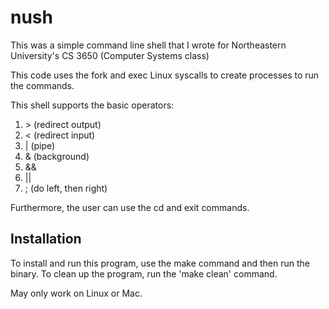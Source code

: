 # nush
This was a simple command line shell that I wrote for Northeastern University's CS 3650 (Computer Systems class)

This code uses the fork and exec Linux syscalls to create processes to run the commands.

This shell supports the basic operators:
1. \> (redirect output)
2. < (redirect input)
3. | (pipe)
4. & (background)
5. &&
6. ||
7. ; (do left, then right)

Furthermore, the user can use the cd and exit commands.


## Installation

To install and run this program, use the make command and then run the binary.
To clean up the program, run the 'make clean' command.

May only work on Linux or Mac.


